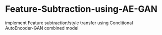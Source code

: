 # Feature-Subtraction-using-AE-GAN
implement Feature subtraction/style transfer using Conditional AutoEncoder-GAN combined model

